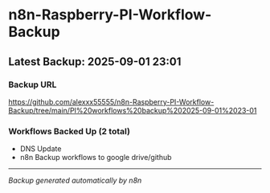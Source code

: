 # n8n-Raspberry-PI-Workflow-Backup

## Latest Backup: 2025-09-01 23:01

### Backup URL
https://github.com/alexxx55555/n8n-Raspberry-PI-Workflow-Backup/tree/main/PI%20workflows%20backup%202025-09-01%2023-01

### Workflows Backed Up (2 total)
- DNS Update
- n8n Backup workflows to google drive/github

---
*Backup generated automatically by n8n*